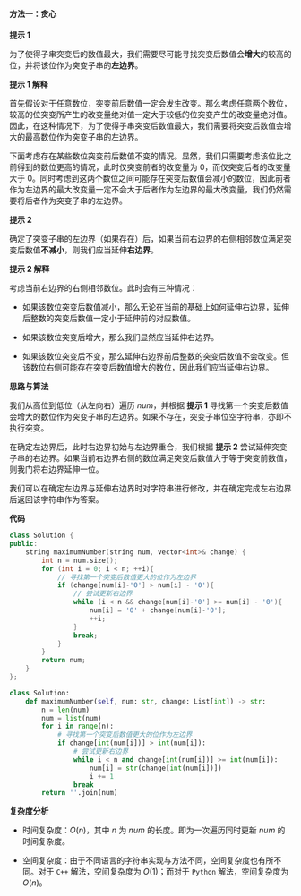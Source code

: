 #### 方法一：贪心

**提示 $1$**

为了使得子串突变后的数值最大，我们需要尽可能寻找突变后数值会**增大**的较高的位，并将该位作为突变子串的**左边界**。

**提示 $1$ 解释**

首先假设对于任意数位，突变前后数值一定会发生改变。那么考虑任意两个数位，较高的位突变所产生的改变量绝对值一定大于较低的位突变产生的改变量绝对值。因此，在这种情况下，为了使得子串突变后数值最大，我们需要将突变后数值会增大的最高数位作为突变子串的左边界。

下面考虑存在某些数位突变前后数值不变的情况。显然，我们只需要考虑该位比之前得到的数位更高的情况，此时仅突变前者的改变量为 $0$，而仅突变后者的改变量大于 $0$。同时考虑到这两个数位之间可能存在突变后数值会减小的数位，因此前者作为左边界的最大改变量一定不会大于后者作为左边界的最大改变量，我们仍然需要将后者作为突变子串的左边界。

**提示 $2$**

确定了突变子串的左边界（如果存在）后，如果当前右边界的右侧相邻数位满足突变后数值**不减小**，则我们应当延伸**右边界**。

**提示 $2$ 解释**

考虑当前右边界的右侧相邻数位。此时会有三种情况：

- 如果该数位突变后数值减小，那么无论在当前的基础上如何延伸右边界，延伸后整数的突变后数值一定小于延伸前的对应数值。

- 如果该数位突变后增大，那么我们显然应当延伸右边界。

- 如果该数位突变后不变，那么延伸右边界前后整数的突变后数值不会改变。但该数位右侧可能存在突变后数值增大的数位，因此我们应当延伸右边界。

**思路与算法**

我们从高位到低位（从左向右）遍历 $\textit{num}$，并根据 **提示 $1$** 寻找第一个突变后数值会增大的数位作为突变子串的左边界。如果不存在，突变子串位空字符串，亦即不执行突变。

在确定左边界后，此时右边界初始与左边界重合，我们根据 **提示 $2$** 尝试延伸突变子串的右边界。如果当前右边界右侧的数位满足突变后数值大于等于突变前数值，则我门将右边界延伸一位。

我们可以在确定左边界与延伸右边界时对字符串进行修改，并在确定完成左右边界后返回该字符串作为答案。

**代码**

```C++ [sol1-C++]
class Solution {
public:
    string maximumNumber(string num, vector<int>& change) {
        int n = num.size();
        for (int i = 0; i < n; ++i){
            // 寻找第一个突变后数值更大的位作为左边界
            if (change[num[i]-'0'] > num[i] - '0'){
                // 尝试更新右边界
                while (i < n && change[num[i]-'0'] >= num[i] - '0'){
                    num[i] = '0' + change[num[i]-'0'];
                    ++i;
                }
                break;
            }
        }
        return num;
    }
};
```

```Python [sol1-Python3]
class Solution:
    def maximumNumber(self, num: str, change: List[int]) -> str:
        n = len(num)
        num = list(num)
        for i in range(n):
            # 寻找第一个突变后数值更大的位作为左边界
            if change[int(num[i])] > int(num[i]):
                # 尝试更新右边界
                while i < n and change[int(num[i])] >= int(num[i]):
                    num[i] = str(change[int(num[i])])
                    i += 1
                break
        return ''.join(num)
```

**复杂度分析**

- 时间复杂度：$O(n)$，其中 $n$ 为 $\textit{num}$ 的长度。即为一次遍历同时更新 $\textit{num}$ 的时间复杂度。

- 空间复杂度：由于不同语言的字符串实现与方法不同，空间复杂度也有所不同。对于 $\texttt{C++}$ 解法，空间复杂度为 $O(1)$；而对于 $\texttt{Python}$ 解法，空间复杂度为 $O(n)$。